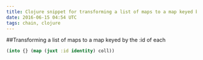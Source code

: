 ```yaml
---
title: Clojure snippet for transforming a list of maps to a map keyed by the :id of each
date: 2016-06-15 04:54 UTC
tags: chain, clojure
---
```


##Transforming a list of maps to a map keyed by the :id of each

```clojure
(into {} (map (juxt :id identity) coll))
```

